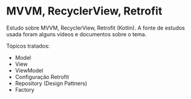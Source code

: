# MVVM, RecyclerView, Retrofit
Estudo sobre MVVM, RecyclerView, Retrofit (Kotlin).
A fonte de estudos usada foram alguns vídeos e documentos sobre o tema.

Tópicos tratados:

- Model
- View
- ViewModel
- Configuração Retrofit
- Repository (Design Pattners)
- Factory

